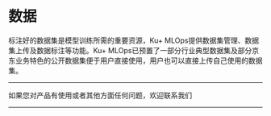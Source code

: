# 数据

标注好的数据集是模型训练所需的重要资源，Ku+
MLOps提供数据集管理、数据集上传及数据标注等功能。Ku+
MLOps已预置了一部分行业典型数据集及部分京东业务特色的公开数据集便于用户直接使用，用户也可以直接上传自己使用的数据集。

---

如果您对产品有使用或者其他方面任何问题，欢迎联系我们

---
